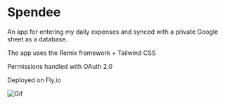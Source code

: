 # Spendee

An app for entering my daily expenses and synced with a private Google sheet as a database. 

The app uses the Remix framework + Tailwind CSS

Permissions handled with OAuth 2.0

Deployed on Fly.io

![Gif](https://media0.giphy.com/media/v1.Y2lkPTc5MGI3NjExenM4d3B6cW13MjJnZWo3eWZlOGQ4bTM2c2d1MW16dmM4M2k1cTlqeSZlcD12MV9pbnRlcm5hbF9naWZfYnlfaWQmY3Q9Zw/te1d8GreiBmteFM1rX/giphy.gif)
